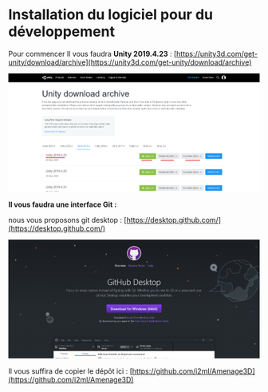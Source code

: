 # Installation du logiciel pour du développement

Pour commencer Il vous faudra **Unity 2019.4.23** : [https://unity3d.com/get-unity/download/archive](https://unity3d.com/get-unity/download/archive)

![](../.gitbook/assets/unitydl.png)

**Il vous faudra une interface Git :**

nous vous proposons git desktop : [https://desktop.github.com/](https://desktop.github.com/) 

![](../.gitbook/assets/git-mainpage.png)

Il vous suffira de copier le dépôt ici : [https://github.com/i2ml/Amenage3D](https://github.com/i2ml/Amenage3D)



